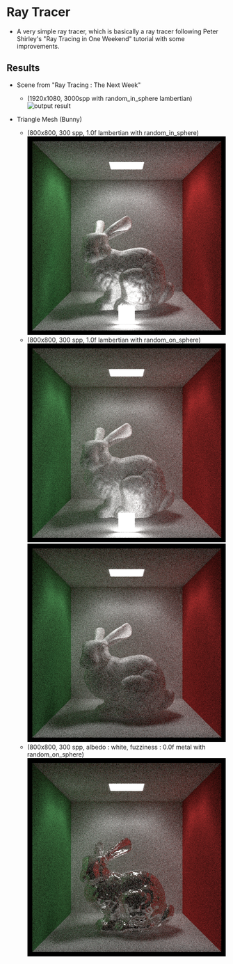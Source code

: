 # Ray Tracer

* A very simple ray tracer, which is basically a ray tracer following Peter Shirley's "Ray Tracing in One Weekend" tutorial with some improvements.

## Results

* Scene from "Ray Tracing : The Next Week"
    * (1920x1080, 3000spp with random_in_sphere lambertian)
![output result](/output_images/final_1920_3000spp.png)

* Triangle Mesh (Bunny)
    * (800x800, 300 spp, 1.0f lambertian with random_in_sphere)
![output result](/output_images/rabbit_random_in_sphere.png)
    * (800x800, 300 spp, 1.0f lambertian with random_on_sphere)
![output result](/output_images/rabbit_random_on_sphere.png)
![output result](/output_images/rabbit_random_on_sphere2.png)
    * (800x800, 300 spp, albedo : white, fuzziness : 0.0f metal with random_on_sphere)
![output result](/output_images/rabbit_random_on_sphere_metal.png)
